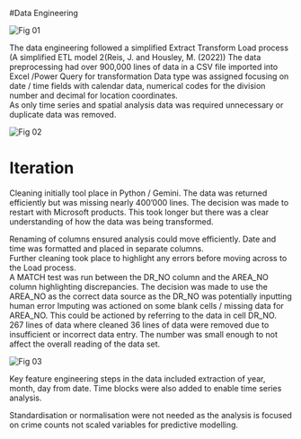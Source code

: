 #Data Engineering 

![Fig 01](../images/Fig01.png)

The data engineering followed a simplified Extract Transform Load process (A simplified ETL model 2(Reis, J. and Housley, M. (2022))
The data preprocessing had over 900,000 lines of data in a CSV file imported into Excel /Power Query for transformation 
Data type was assigned focusing on date / time fields with calendar data, numerical codes for the division number and decimal for location coordinates.   
As only time series and spatial analysis data was required unnecessary or duplicate data was removed.    

![Fig 02](../images/Fig02.png)

# Iteration 
Cleaning initially tool place in Python / Gemini. The data was returned efficiently but was missing nearly 400’000 lines. The decision was made to restart with Microsoft products. This took longer but there was a clear understanding of how the data was being transformed.   

Renaming of columns ensured analysis could move efficiently. Date and time was formatted and placed in separate columns.  
Further cleaning took place to highlight any errors before moving across to the Load process.  
A MATCH test was run between the DR_NO column and the AREA_NO column highlighting discrepancies. The decision was made to use the AREA_NO as the correct data source as the DR_NO was potentially inputting human error 
Imputing was actioned on some blank cells / missing data for AREA_NO. This could be actioned by referring to the data in cell DR_NO. 
267 lines of data where cleaned 36 lines of data were removed due to insufficient or incorrect data entry. The number was small enough to not affect the overall reading of the data set. 

![Fig 03](../images/Fig03.png)

Key feature engineering steps in the data included extraction of year, month, day from date. Time blocks were also added to enable time series analysis.

Standardisation or normalisation were not needed as the analysis is focused on crime counts not scaled variables for predictive modelling. 
